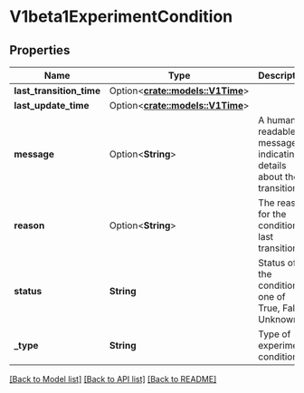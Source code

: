 # V1beta1ExperimentCondition

## Properties

Name | Type | Description | Notes
------------ | ------------- | ------------- | -------------
**last_transition_time** | Option<[**crate::models::V1Time**](v1.Time.md)> |  | [optional]
**last_update_time** | Option<[**crate::models::V1Time**](v1.Time.md)> |  | [optional]
**message** | Option<**String**> | A human readable message indicating details about the transition. | [optional]
**reason** | Option<**String**> | The reason for the condition's last transition. | [optional]
**status** | **String** | Status of the condition, one of True, False, Unknown. | [default to ]
**_type** | **String** | Type of experiment condition. | [default to ]

[[Back to Model list]](../README.md#documentation-for-models) [[Back to API list]](../README.md#documentation-for-api-endpoints) [[Back to README]](../README.md)


